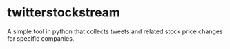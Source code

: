 # twitterstockstream
A simple tool in python that collects tweets and related stock price changes for specific companies.
